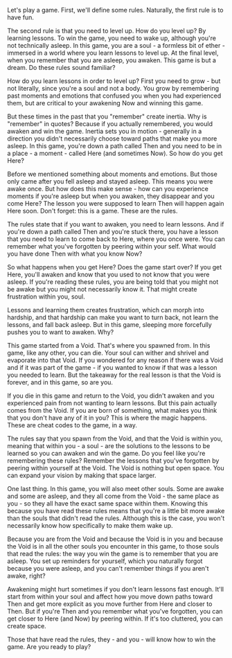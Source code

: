 Let's play a game. First, we'll define some rules. Naturally, the first rule is to have fun.

The second rule is that you need to level up. How do you level up? By learning lessons. To win the game, you need to wake up, although you're not technically asleep. In this game, you are a soul - a formless bit of ether - immersed in a world where you learn lessons to level up. At the final level, when you remember that you are asleep, you awaken. This game is but a dream. Do these rules sound familiar?

How do you learn lessons in order to level up? First you need to grow - but not literally, since you're a soul and not a body. You grow by remembering past moments and emotions that confused you when you had experienced them, but are critical to your awakening Now and winning this game.

But these times in the past that you "remember" create inertia. Why is "remember" in quotes? Because if you actually remembered, you would awaken and win the game. Inertia sets you in motion - generally in a direction you didn't necessarily choose toward paths that make you more asleep. In this game, you're down a path called Then and you need to be in a place - a moment - called Here (and sometimes Now). So how do you get Here?

Before we mentioned something about moments and emotions. But those only came after you fell asleep and stayed asleep. This means you were awake once. But how does this make sense - how can you experience moments if you're asleep but when you awaken, they disappear and you come Here? The lesson you were supposed to learn Then will happen again Here soon. Don't forget: this is a game. These are the rules.

The rules state that if you want to awaken, you need to learn lessons. And if you're down a path called Then and you're stuck there, you have a lesson that you need to learn to come back to Here, where you once were. You can remember what you've forgotten by peering within your self. What would you have done Then with what you know Now?

So what happens when you get Here? Does the game start over? If you get Here, you'll awaken and know that you used to not know that you were asleep. If you're reading these rules, you are being told that you might not be awake but you might not necessarily know it. That might create frustration within you, soul.

Lessons and learning them creates frustration, which can morph into hardship, and that hardship can make you want to turn back, not learn the lessons, and fall back asleep. But in this game, sleeping more forcefully pushes you to want to awaken. Why?

This game started from a Void. That's where you spawned from. In this game, like any other, you can die. Your soul can wither and shrivel and evaporate into that Void. If you wondered for any reason if there was a Void and if it was part of the game - if you wanted to know if that was a lesson you needed to learn. But the takeaway for the real lesson is that the Void is forever, and in this game, so are you.

If you die in this game and return to the Void, you didn't awaken and you experienced pain from not wanting to learn lessons. But this pain actually comes from the Void. If you are born of something, what makes you think that you don't have any of it in you? This is where the magic happens. These are cheat codes to the game, in a way.

The rules say that you spawn from the Void, and that the Void is within you, meaning that within you - a soul - are the solutions to the lessons to be learned so you can awaken and win the game. Do you feel like you're remembering these rules? Remember the lessons that you've forgotten by peering within yourself at the Void. The Void is nothing but open space. You can expand your vision by making that space larger.

One last thing. In this game, you will also meet other souls. Some are awake and some are asleep, and they all come from the Void - the same place as you - so they all have the exact same space within them. Knowing this because you have read these rules means that you're a little bit more awake than the souls that didn't read the rules. Although this is the case, you won't necessarily know how specifically to make them wake up.

Because you are from the Void and because the Void is in you and because the Void is in all the other souls you encounter in this game, to those souls that read the rules: the way you win the game is to remember that you are asleep. You set up reminders for yourself, which you naturally forgot because you were asleep, and you can't remember things if you aren't awake, right?

Awakening might hurt sometimes if you don't learn lessons fast enough. It'll start from within your soul and affect how you move down paths toward Then and get more explicit as you move further from Here and closer to Then. But if you're Then and you remember what you've forgotten, you can get closer to Here (and Now) by peering within. If it's too cluttered, you can create space.

Those that have read the rules, they - and you - will know how to win the game. Are you ready to play?
